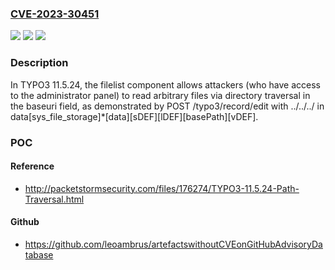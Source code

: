 ### [CVE-2023-30451](https://cve.mitre.org/cgi-bin/cvename.cgi?name=CVE-2023-30451)
![](https://img.shields.io/static/v1?label=Product&message=n%2Fa&color=blue)
![](https://img.shields.io/static/v1?label=Version&message=n%2Fa&color=blue)
![](https://img.shields.io/static/v1?label=Vulnerability&message=n%2Fa&color=brighgreen)

### Description

In TYPO3 11.5.24, the filelist component allows attackers (who have access to the administrator panel) to read arbitrary files via directory traversal in the baseuri field, as demonstrated by POST /typo3/record/edit with ../../../ in data[sys_file_storage]*[data][sDEF][lDEF][basePath][vDEF].

### POC

#### Reference
- http://packetstormsecurity.com/files/176274/TYPO3-11.5.24-Path-Traversal.html

#### Github
- https://github.com/leoambrus/artefactswithoutCVEonGitHubAdvisoryDatabase

